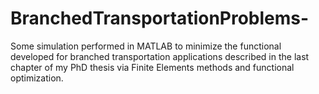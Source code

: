 # BranchedTransportationProblems-
Some simulation performed in MATLAB to minimize the functional developed for branched transportation applications described in the last chapter of my PhD thesis via Finite Elements methods and functional optimization. 
